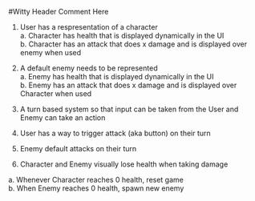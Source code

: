#Witty Header Comment Here

1. User has a respresentation of a character  
a. Character has health that is displayed dynamically in the UI  
b. Character has an attack that does x damage and is displayed over enemy when used  

2. A default enemy needs to be represented  
a. Enemy has health that is displayed dynamically in the UI  
b. Enemy has an attack that does x damage and is displayed over Character when used  

3. A turn based system so that input can be taken from the User and Enemy can take an action

4. User has a way to trigger attack (aka button) on their turn

5. Enemy default attacks on their turn

6. Character and Enemy visually lose health when taking damage  

a. Whenever Character reaches 0 health, reset game  
b. When Enemy reaches 0 health, spawn new enemy
